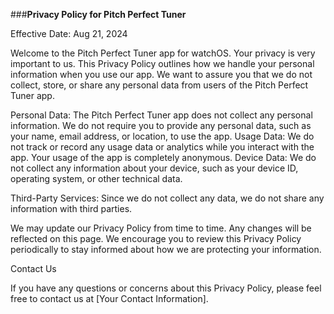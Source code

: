 ###**Privacy Policy for Pitch Perfect Tuner**

Effective Date: Aug 21, 2024

Welcome to the Pitch Perfect Tuner app for watchOS. Your privacy is very important to us. This Privacy Policy outlines how we handle your personal information when you use our app. We want to assure you that we do not collect, store, or share any personal data from users of the Pitch Perfect Tuner app.

Personal Data: The Pitch Perfect Tuner app does not collect any personal information. We do not require you to provide any personal data, such as your name, email address, or location, to use the app.
Usage Data: We do not track or record any usage data or analytics while you interact with the app. Your usage of the app is completely anonymous.
Device Data: We do not collect any information about your device, such as your device ID, operating system, or other technical data.

Third-Party Services: Since we do not collect any data, we do not share any information with third parties.

We may update our Privacy Policy from time to time. Any changes will be reflected on this page. We encourage you to review this Privacy Policy periodically to stay informed about how we are protecting your information.

Contact Us

If you have any questions or concerns about this Privacy Policy, please feel free to contact us at [Your Contact Information].

